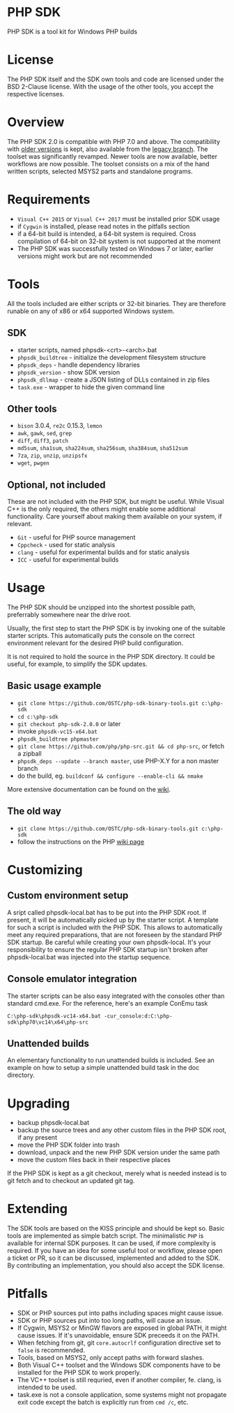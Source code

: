 # PHP SDK

PHP SDK is a tool kit for Windows PHP builds

# License

The PHP SDK itself and the SDK own tools and code are licensed under the BSD 2-Clause license. With the usage of the other tools, you accept the respective licenses.

# Overview

The PHP SDK 2.0 is compatible with PHP 7.0 and above. The compatibility with [older versions](http://windows.php.net/downloads/php-sdk/php-sdk-binary-tools-20110915.zip "php-sdk-binary-tools-20110915.zip") is kept, also available from the [legacy branch](https://github.com/OSTC/php-sdk-binary-tools/tree/legacy). The toolset was significantly revamped. Newer tools are now available, better workflows are now possible. The toolset consists on a mix of the hand written scripts, selected MSYS2 parts and standalone programs. 

# Requirements

- `Visual C++ 2015` or `Visual C++ 2017` must be installed prior SDK usage
- if `Cygwin` is installed, please read notes in the pitfalls section
- if a 64-bit build is intended, a 64-bit system is required. Cross compilation of 64-bit on 32-bit system is not supported at the moment
- The PHP SDK was successfully tested on Windows 7 or later, earlier versions might work but are not recommended

# Tools

All the tools included are either scripts or 32-bit binaries. They are therefore runable on any of x86 or x64 supported Windows system.

## SDK

- starter scripts, named phpsdk-&lt;crt&gt;-&lt;arch&gt;.bat
- `phpsdk_buildtree` - initialize the development filesystem structure
- `phpsdk_deps`      - handle dependency libraries
- `phpsdk_version`   - show SDK version
- `phpsdk_dllmap`    - create a JSON listing of DLLs contained in zip files
- `task.exe`         - wrapper to hide the given command line

## Other tools

- `bison` 3.0.4, `re2c` 0.15.3, `lemon`
- `awk`, `gawk`, `sed`, `grep`
- `diff`, `diff3`, `patch`
- `md5sum`, `sha1sum`, `sha224sum`, `sha256sum`, `sha384sum`, `sha512sum`
- `7za`, `zip`, `unzip`, `unzipsfx`
- `wget`, `pwgen`

## Optional, not included

These are not included with the PHP SDK, but might be useful. While Visual C++ is the only required, the others might enable some additional functionality. Care yourself about making them available on your system, if relevant.

- `Git`        - useful for PHP source management
- `Cppcheck`   - used for static analysis
- `clang`      - useful for experimental builds and for static analysis
- `ICC`        - useful for experimental builds

# Usage

The PHP SDK should be unzipped into the shortest possible path, preferrably somewhere near the drive root.

Usually, the first step to start the PHP SDK is by invoking one of the suitable starter scripts. This automatically puts the console on the correct environment relevant for the desired PHP build configuration.

It is not required to hold the source in the PHP SDK directory. It could be useful, for example, to simplify the SDK updates.

## Basic usage example

- `git clone https://github.com/OSTC/php-sdk-binary-tools.git c:\php-sdk`
- `cd c:\php-sdk`
- `git checkout php-sdk-2.0.0` or later
- invoke `phpsdk-vc15-x64.bat`
- `phpsdk_buildtree phpmaster`
- `git clone https://github.com/php/php-src.git && cd php-src`, or fetch a zipball
- `phpsdk_deps --update --branch master`, use PHP-X.Y for a non master branch
- do the build, eg. `buildconf && configure --enable-cli && nmake`

More extensive documentation can be found on the [wiki](https://wiki.php.net/internals/windows/stepbystepbuild_sdk_2 "PHP wiki page").

## The old way

- `git clone https://github.com/OSTC/php-sdk-binary-tools.git c:\php-sdk`
- follow the instructions on the PHP [wiki page](https://wiki.php.net/internals/windows/stepbystepbuild "PHP wiki page")

# Customizing

## Custom environment setup

A sript called phpsdk-local.bat has to be put into the PHP SDK root. If present, it will be automatically picked up by the starter script. A template for such a script is included with the PHP SDK. This allows to automatically meet any required preparations, that are not foreseen by the standard PHP SDK startup. Be careful while creating your own phpsdk-local. It's your responsibility to ensure the regular PHP SDK startup isn't broken after phpsdk-local.bat was injected into the startup sequence.

## Console emulator integration

The starter scripts can be also easy integrated with the consoles other than standard cmd.exe. For the reference, here's an example ConEmu task

`C:\php-sdk\phpsdk-vc14-x64.bat -cur_console:d:C:\php-sdk\php70\vc14\x64\php-src`

## Unattended builds

An elementary functionality to run unattended builds is included. See an example on how to setup a simple unattended build task in the doc directory.

# Upgrading

- backup phpsdk-local.bat
- backup the source trees and any other custom files in the PHP SDK root, if any present
- move the PHP SDK folder into trash
- download, unpack and the new PHP SDK version under the same path
- move the custom files back in their respective places

If the PHP SDK is kept as a git checkout, merely what is needed instead is to git fetch and to checkout an updated git tag.

# Extending

The SDK tools are based on the KISS principle and should be kept so. Basic tools are implemented as simple batch script. The minimalistic `PHP` is available for internal SDK purposes. It can be used, if more complexity is required. If you have an idea for some useful tool or workflow, please open a ticket or PR, so it can be discussed, implemented and added to the SDK. By contributing an implementation, you should also accept the SDK license.

# Pitfalls

- SDK or PHP sources put into paths including spaces might cause issue.
- SDK or PHP sources put into too long paths, will cause an issue.
- If Cygwin, MSYS2 or MinGW flavors are exposed in global PATH, it might cause issues. If it's unavoidable, ensure SDK preceeds it on the PATH.
- When fetching from git, git `core.autocrlf` configuration directive set to `false` is recommended.
- Tools, based on MSYS2, only accept paths with forward slashes.
- Both Visual C++ toolset and the Windows SDK components have to be installed for the PHP SDK to work properly. 
- The VC++ toolset is still requried, even if another compiler, fe. clang, is intended to be used.
- task.exe is not a console application, some systems might not propagate exit code except the batch is explicitly run from `cmd /c`, etc.


